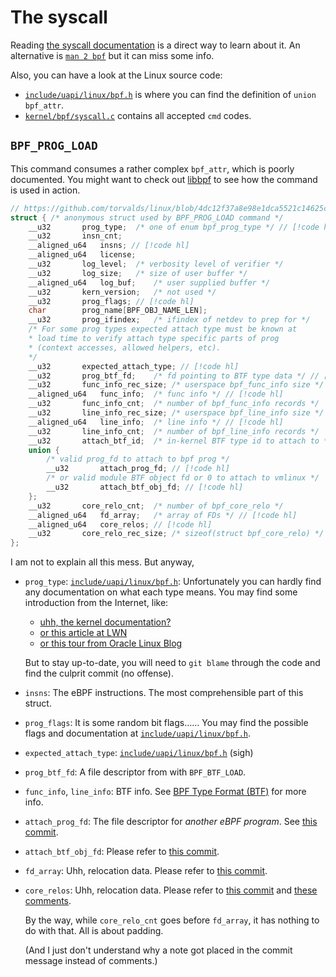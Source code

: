 # The syscall

Reading [the syscall documentation](https://docs.kernel.org/userspace-api/ebpf/syscall.html) is a direct way to learn about it.
An alternative is [`man 2 bpf`](https://man7.org/linux/man-pages/man2/bpf.2.html) but it can miss some info.

Also, you can have a look at the Linux source code:
- [`include/uapi/linux/bpf.h`](https://github.com/torvalds/linux/blob/4dc12f37a8e98e1dca5521c14625c869537b50b6/include/uapi/linux/bpf.h#L1300)
  is where you can find the definition of `union bpf_attr`.
- [`kernel/bpf/syscall.c`](https://github.com/torvalds/linux/blob/4dc12f37a8e98e1dca5521c14625c869537b50b6/kernel/bpf/syscall.c#L4911)
  contains all accepted `cmd` codes.

## `BPF_PROG_LOAD`

This command consumes a rather complex `bpf_attr`, which is poorly documented.
You might want to check out [libbpf](./libbpf.md#a-source-code-reading-list) to see how the command is used in action.

```c
// https://github.com/torvalds/linux/blob/4dc12f37a8e98e1dca5521c14625c869537b50b6/include/uapi/linux/bpf.h#L1358-L1393
struct { /* anonymous struct used by BPF_PROG_LOAD command */
    __u32		prog_type;	/* one of enum bpf_prog_type */ // [!code hl]
    __u32		insn_cnt;
    __aligned_u64	insns; // [!code hl]
    __aligned_u64	license;
    __u32		log_level;	/* verbosity level of verifier */
    __u32		log_size;	/* size of user buffer */
    __aligned_u64	log_buf;	/* user supplied buffer */
    __u32		kern_version;	/* not used */
    __u32		prog_flags; // [!code hl]
    char		prog_name[BPF_OBJ_NAME_LEN];
    __u32		prog_ifindex;	/* ifindex of netdev to prep for */
    /* For some prog types expected attach type must be known at
    * load time to verify attach type specific parts of prog
    * (context accesses, allowed helpers, etc).
    */
    __u32		expected_attach_type; // [!code hl]
    __u32		prog_btf_fd;	/* fd pointing to BTF type data */ // [!code hl]
    __u32		func_info_rec_size;	/* userspace bpf_func_info size */
    __aligned_u64	func_info;	/* func info */ // [!code hl]
    __u32		func_info_cnt;	/* number of bpf_func_info records */
    __u32		line_info_rec_size;	/* userspace bpf_line_info size */
    __aligned_u64	line_info;	/* line info */ // [!code hl]
    __u32		line_info_cnt;	/* number of bpf_line_info records */
    __u32		attach_btf_id;	/* in-kernel BTF type id to attach to */
    union {
        /* valid prog_fd to attach to bpf prog */
        __u32		attach_prog_fd; // [!code hl]
        /* or valid module BTF object fd or 0 to attach to vmlinux */
        __u32		attach_btf_obj_fd; // [!code hl]
    };
    __u32		core_relo_cnt;	/* number of bpf_core_relo */
    __aligned_u64	fd_array;	/* array of FDs */ // [!code hl]
    __aligned_u64	core_relos; // [!code hl]
    __u32		core_relo_rec_size; /* sizeof(struct bpf_core_relo) */
};
```

I am not to explain all this mess. But anyway,
- `prog_type`: [`include/uapi/linux/bpf.h`](https://github.com/torvalds/linux/blob/4dc12f37a8e98e1dca5521c14625c869537b50b6/include/uapi/linux/bpf.h#L940-L981):
  Unfortunately you can hardly find any documentation on what each type means.
  You may find some introduction from the Internet, like:
  - [uhh, the kernel documentation?](https://docs.kernel.org/bpf/programs.html)
  - [or this article at LWN](https://lwn.net/Articles/740157/)
  - [or this tour from Oracle Linux Blog](https://blogs.oracle.com/linux/post/bpf-a-tour-of-program-types)

  But to stay up-to-date, you will need to `git blame` through the code and find the culprit commit (no offense).

- `insns`: The eBPF instructions. The most comprehensible part of this struct.

- `prog_flags`: It is some random bit flags……
  You may find the possible flags and documentation at [`include/uapi/linux/bpf.h`](https://github.com/torvalds/linux/blob/4dc12f37a8e98e1dca5521c14625c869537b50b6/include/uapi/linux/bpf.h#L1048-L1154).
- `expected_attach_type`: [`include/uapi/linux/bpf.h`](https://github.com/torvalds/linux/blob/4dc12f37a8e98e1dca5521c14625c869537b50b6/include/uapi/linux/bpf.h#L983-L1029)
  (sigh)
- `prog_btf_fd`: A file descriptor from with `BPF_BTF_LOAD`.
- `func_info`, `line_info`: BTF info. See [BPF Type Format (BTF)](https://docs.kernel.org/bpf/btf.html#bpf-prog-load) for more info.
- `attach_prog_fd`: The file descriptor for _another eBPF program_. See [this commit](https://github.com/torvalds/linux/commit/5b92a28aae4dd0f88778d540ecfdcdaec5a41723).
- `attach_btf_obj_fd`: Please refer to [this commit](https://github.com/torvalds/linux/commit/290248a5b7d829871b3ea3c62578613a580a1744).
- `fd_array`: Uhh, relocation data. Please refer to [this commit](https://github.com/torvalds/linux/commit/387544bfa291a22383d60b40f887360e2b931ec6).
- `core_relos`: Uhh, relocation data.
  Please refer to [this commit](https://github.com/torvalds/linux/commit/fbd94c7afcf99c9f3b1ba1168657ecc428eb2c8d)
  and [these comments](https://github.com/torvalds/linux/blob/4dc12f37a8e98e1dca5521c14625c869537b50b6/include/uapi/linux/bpf.h#L6930-L6983).

  By the way, while `core_relo_cnt` goes before `fd_array`, it has nothing to do with that. All is about padding.

  (And I just don't understand why a note got placed in the commit message instead of comments.)
